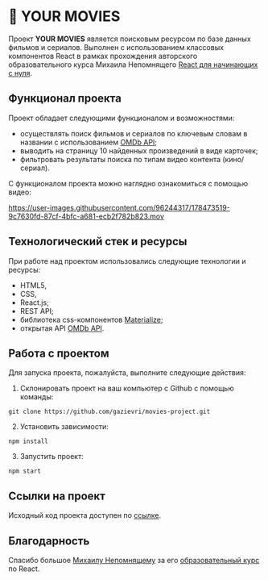 # 🎦 YOUR MOVIES 

Проект **YOUR MOVIES** является поисковым ресурсом по базе данных фильмов и сериалов. Выполнен с использованием классовых компонентов React в рамках прохождения авторского образовательного курса Михаила Непомнящего [React для начинающих с нуля](https://www.udemy.com/course/react-from-scratch/). 

## Функционал проекта
Проект обладает следующими функционалом и возможностями:
- осуществлять поиск фильмов и сериалов по ключевым словам в названии с использованием [OMDb API](http://www.omdbapi.com/);
- выводить на страницу 10 найденных произведений в виде карточек;
- фильтровать результаты поиска по типам видео контента (кино/сериал).

С функционалом проекта можно наглядно ознакомиться с помощью видео:

https://user-images.githubusercontent.com/96244317/178473519-9c7630fd-87cf-4bfc-a681-ecb2f782b823.mov

## Технологический стек и ресурсы
При работе над проектом использовались следующие технологии и ресурсы:
- HTML5,
- CSS,
- React.js;
- REST API;
- библиотека css-компонентов [Materialize](https://materializecss.com/);
- открытая API [OMDb API](http://www.omdbapi.com/).

## Работа с проектом
Для запуска проекта, пожалуйста, выполните следующие действия:

1. Склонировать проект на ваш компьютер с Github с помощью команды:
```
git clone https://github.com/gazievri/movies-project.git
```
2. Установить зависимости:
```
npm install
```
3. Запустить проект:
```
npm start
```

## Ссылки на проект
Исходный код проекта доступен по [ссылке](https://github.com/gazievri/movies-project).

## Благодарность
Спасибо большое [Михаилу Непомнящему](https://linkedin.com/in/mikhail-nepomniashchii/) за его [образовательный курс](https://www.udemy.com/course/react-from-scratch/) по React. 
